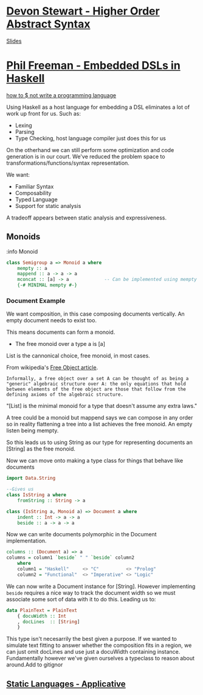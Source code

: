 # [Devon Stewart - Higher Order Abstract Syntax](https://www.youtube.com/watch?v=d36y3NYmxH8)

[Slides](https://github.com/blast-hardcheese/talks/tree/hoas)

# [Phil Freeman - Embedded DSLs in Haskell](https://www.youtube.com/watch?v=8DdyWgRYEeI)

[how to $ not write a programming language](https://github.com/paf31/haskell-slides/tree/master/hoas)

Using Haskell as a host language for embedding a DSL eliminates a lot of work up front for us. Such as:

- Lexing
- Parsing
- Type Checking, host language compiler just does this for us

On the otherhand we can still perform some optimization and code generation is in our court. We've reduced the problem space to transformations/functions/syntax representation.

We want:

- Familiar Syntax
- Composability
- Typed Language
- Support for static analysis

A tradeoff appears between static analysis and expressiveness.

## Monoids

:info Monoid

```haskell
class Semigroup a => Monoid a where
    mempty :: a
    mappend :: a -> a -> a
    mconcat :: [a] -> a             -- Can be implemented using mempty and mappend
    {-# MINIMAL mempty #-}
```

### Document Example

We want composition, in this case composing documents vertically.
An empty document needs to exist too.

This means documents can form a monoid.

- The free monoid over a type a is [a]

List is the cannonical choice, free monoid, in most cases.

From wikipedia's [Free Object article](https://en.wikipedia.org/wiki/Free_object).

```
Informally, a free object over a set A can be thought of as being a "generic" algebraic structure over A: the only equations that hold between elements of the free object are those that follow from the defining axioms of the algebraic structure.
```

"[List] is the minimal monoid for a type that doesn't assume any extra laws."

A tree could be a monoid but mappend says we can compose in any order so in reality flattening a tree into a list achieves the free monoid. An empty listen being mempty.

So this leads us to using String as our type for representing documents an [String] as the free monoid.

Now we can move onto making a type class for things that behave like documents

```haskell
import Data.String

--Gives us
class IsString a where
    fromString :: String -> a

class (IsString a, Monoid a) => Document a where
    indent :: Int -> a -> a
    beside :: a -> a -> a
```

Now we can write documents polymorphic in the Document implementation.

```haskell
columns :: (Document a) => a
columns = column1 `beside` " " `beside` column2
    where
    column1 = "Haskell"     <> "C"          <> "Prolog"
    column2 = "Functional"  <> "Imperative" <> "Logic"
```

We can now write a Document instance for [String].
However implementing `beside` requires a nice way to track the document width so we must associate some sort of data with it to do this. Leading us to:

```haskell
data PlainText = PlainText
    { docuWidth :: Int
    , docLines  :: [String]
    }
```

This type isn't necesarrily the best given a purpose. If we wanted to simulate text fitting to answer whether the composition fits in a region, we can just omit docLines and use just a docuWidth containing instance. Fundamentally however we've given ourselves a typeclass to reason about around.Add to gitignor

## [Static Languages - Applicative](https://youtu.be/8DdyWgRYEeI?t=1017)
